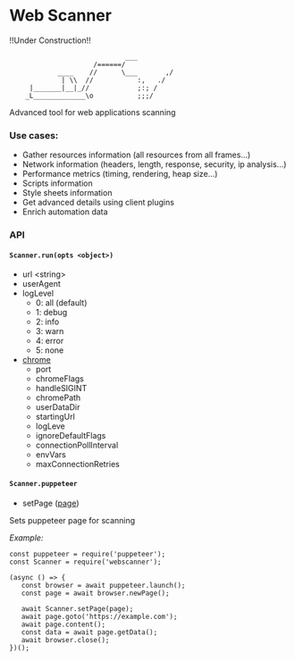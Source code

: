 
# Web Scanner

!!Under Construction!!

                                 ___
                         /======/
                ____    //      \___       ,/
                 | \\  //           :,   ./
         |_______|__|_//            ;:; /
        _L_____________\o           ;;;/
        
Advanced tool for web applications scanning

### Use cases:
- Gather resources information (all resources from all frames...)
- Network information (headers, length, response, security, ip analysis...)
- Performance metrics (timing, rendering, heap size...)
- Scripts information
- Style sheets information
- Get advanced details using client plugins
- Enrich automation data

### API

#### `Scanner.run(opts <object>)`
- url \<string\>
- userAgent
- logLevel
    -  0: all (default)
    - 1: debug
    - 2: info
    - 3: warn
    - 4: error
    - 5: none
- [chrome](https://github.com/GoogleChrome/chrome-launcher)
	 -   port
	 -   chromeFlags
	 -   handleSIGINT
     -  chromePath
     -  userDataDir
     -  startingUrl
     -  logLeve
     -   ignoreDefaultFlags
	 -   connectionPollInterval
     -   envVars
     -   maxConnectionRetries

#### `Scanner.puppeteer`

- setPage ([page](https://github.com/GoogleChrome/puppeteer/blob/master/docs/api.md#class-page)) 

Sets puppeteer page for scanning

*Example:*
 ````
const puppeteer = require('puppeteer');
const Scanner = require('webscanner');

(async () => {
    const browser = await puppeteer.launch();
    const page = await browser.newPage();
    
    await Scanner.setPage(page);
    await page.goto('https://example.com');
    await page.content();
    const data = await page.getData();
    await browser.close();
})();
````


